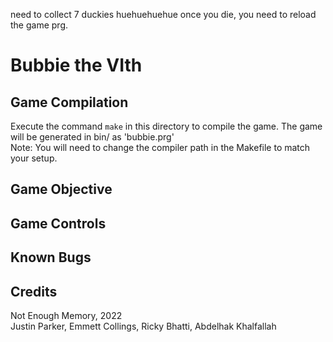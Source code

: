 need to collect 7 duckies huehuehuehue
once you die, you need to reload the game prg.

# Bubbie the VIth

## Game Compilation
Execute the command `make` in this directory to compile the game. The game will be generated in bin/ as 'bubbie.prg'  
Note: You will need to change the compiler path in the Makefile to match your setup.

## Game Objective

## Game Controls

## Known Bugs

## Credits
Not Enough Memory, 2022  
Justin Parker, Emmett Collings, Ricky Bhatti, Abdelhak Khalfallah